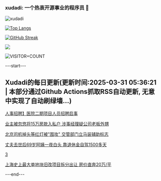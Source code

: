 ### xudadi: 一个热衷开源事业的程序员 👋

![xudadi](https://github-readme-stats-git-masterorgs-github-readme-stats-team.vercel.app/api?username=xudadi)

[![Top Langs](https://github-readme-stats.vercel.app/api/top-langs/?username=xudadi)](https://github.com/anuraghazra/github-readme-stats)

[![GitHub Streak](https://streak-stats.demolab.com?user=xudadi&locale=zh_Hans)](https://git.io/streak-stats)

![](https://raw.githubusercontent.com/xudadi/xudadi/main/assets/github-contribution-grid-snake.svg)

![VISITOR+COUNT](https://komarev.com/ghpvc/?username=xudadi&label=VISITOR+COUNT)


---start---

## Xudadi的每日更新(更新时间:2025-03-31 05:36:21 | 本部分通过Github Actions抓取RSS自动更新, 无意中实现了自动刷绿墙...)

[人事招聘】医院二期项目人员招聘启事](https://www.gongkaoleida.com/article/2340669)

[业主被忽悠将15万房款入私户 涉事经理疑公司老板外甥](https://m.163.com/news/article/JRRJ90FF05561G0D.html)

[北京司机掉头等红灯被"围攻" 交管部门立马装辅助标志](https://m.163.com/news/article/JRT46RHA0514R9OJ.html)

[丈夫去世后69岁阿姨一夜白头 靠退休金自驾1500多天](https://m.163.com/news/article/JRSOKNEP0534P59R.html)

[3](https://m.163.com/touch/news/sub/domestic)

[上海史上最大单地块旧改项目拆分出让 房价直奔20万/平](https://m.163.com/news/article/JRR91JUP0512B07B.html)

---end---
